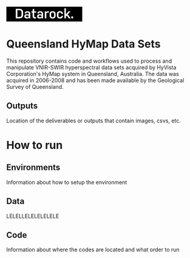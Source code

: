 ![Datarock](assets/datarock_logo_2_rect.jpeg)


# Queensland HyMap Data Sets

This repository contains code and workflows used to process and manipulate VNIR-SWIR hyperspectral data sets acquired by HyVista Corporation's HyMap system in Queensland, Australia. The data was acquired in 2006-2008 and has been made available by the Geological Survey of Queensland.

## Outputs

Location of the deliverables or outputs that contain images, csvs, etc. 

# How to run

## Environments

Information about how to setup the environment

## Data

LELELLELELELELELE

## Code 

Information about where the codes are located and what order to run